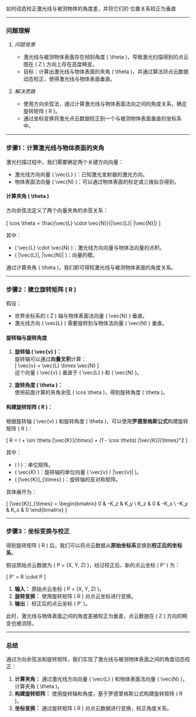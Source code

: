 如何动态校正激光线与被测物体的角度差，并将它们的 位置关系校正为垂直

---

### 问题理解

1. *问题背景*  <br>
   - 激光线与被测物体表面存在倾斜角度 \( \theta \)，导致激光扫描得到的点云图在 \( Z \) 方向上存在高度畸变。<br>
   - 目标：计算出激光线与物体表面的夹角 \( \theta \)，并通过算法将点云数据动态校正，使得激光线与物体表面垂直。<br>

2. *解决思路*  <br>
   - 使用方向余弦法，通过计算激光线与物体表面法向之间的角度关系，确定旋转矩阵 \( R \)。<br>
   - 通过坐标变换将激光点云数据校正到一个与被测物体表面垂直的坐标系中。<br>

---



### 步骤1：计算激光线与物体表面的夹角

激光扫描过程中，我们需要确定两个关键方向向量：<br>  

- 激光线方向向量 \( \vec{L} \)：已知激光发射器的激光方向。<br>  
- 物体表面法向量 \( \vec{N} \)：可以通过物体表面的标定或三维拟合得到。<br>    

#### 计算夹角 \( \theta \)
方向余弦法定义了两个向量夹角的余弦关系： <br>   
\[
\cos \theta = \frac{\vec{L} \cdot \vec{N}}{|\vec{L}| |\vec{N}|}
\]

其中：<br>  
- \( \vec{L} \cdot \vec{N} \)：激光线方向向量与物体法向量的点积。  <br>  
- \( |\vec{L}|, |\vec{N}| \)：向量的模。 <br>   

通过计算夹角 \( \theta \)，我们即可得知激光线与被测物体表面的角度关系。<br>  

---

### 步骤2：建立旋转矩阵 \( R \)

假设：<br>  
- 世界坐标系的 \( Z \) 轴与物体表面法向量 \( \vec{N} \) 垂直。  <br>  
- 激光线方向 \( \vec{L} \) 需要旋转到与物体法向量 \( \vec{N} \) 垂直。<br>  

#### 旋转轴与旋转角度

1. **旋转轴 \( \vec{v} \)：** <br> 
   旋转轴可以通过**向量叉积**计算：  <br>
   \[
   \vec{v} = \vec{L} \times \vec{N}
   \]  
   这个向量 \( \vec{v} \) 垂直于 \( \vec{L} \) 和 \( \vec{N} \)。<br>

2. **旋转角度 \( \theta \)：**  <br>
   使用前面计算的夹角余弦 \( \cos \theta \)，得到旋转角度 \( \theta \)。<br>

#### **构建旋转矩阵 \( R \)：**  <br>
根据旋转轴 \( \vec{v} \) 和旋转角度 \( \theta \)，可以使用**罗德里格斯公式**构建旋转矩阵 \( R \)：<br>

\[
R = I + \sin \theta [\vec{K}]_{\times} + (1 - \cos \theta) [\vec{K}]_{\times}^2
\]

其中：  <br>
- \( I \)：单位矩阵。  <br>
- \( \vec{K} \)：旋转轴的单位向量 \( \vec{v} / |\vec{v}| \)。  <br>
- \( [\vec{K}]_{\times} \)：旋转轴的反对称矩阵。  <br>

具体展开为：<br>

\[
[\vec{K}]_{\times} = 
\begin{bmatrix}
0 & -K_z & K_y \\
K_z & 0 & -K_x \\
-K_y & K_x & 0
\end{bmatrix}
\]

---

### 步骤3：坐标变换与校正

得到旋转矩阵 \( R \) 后，我们可以将点云数据从**原始坐标系**变换到**校正后的坐标系**。<br>

假设原始点云数据为 \( P = (X, Y, Z) \)，经过校正后，新的点云坐标 \( P' \) 为：<br>

\[
P' = R \cdot P
\]

1. **输入：** 原始点云坐标 \( P = (X, Y, Z) \)。 <br> 
2. **旋转变换：** 使用旋转矩阵 \( R \) 对点云坐标进行变换。  <br>
3. **输出：** 校正后的点云坐标 \( P' \)。<br>

此时，激光线与物体表面之间的角度差被校正为垂直，点云数据在 \( Z \) 方向的畸变也被消除。

---

###  总结

通过方向余弦法和旋转矩阵，我们实现了激光线与被测物体表面之间的角度动态校正：  <br>
1. **计算夹角：** 通过激光线方向向量 \( \vec{L} \) 和物体表面法向量 \( \vec{N} \)，计算夹角 \( \theta \)。 <br> 
2. **构建旋转矩阵：** 使用旋转轴和角度，基于罗德里格斯公式构建旋转矩阵 \( R \)。  <br>
3. **坐标变换：** 通过旋转矩阵 \( R \) 对点云数据进行变换，校正角度关系。<br>
